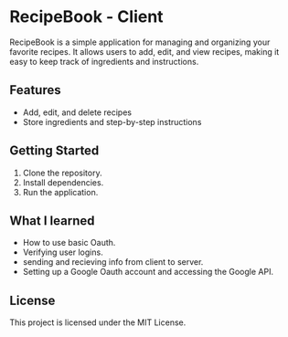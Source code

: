 # RecipeBook - Client

RecipeBook is a simple application for managing and organizing your favorite recipes. It allows users to add, edit, and view recipes, making it easy to keep track of ingredients and instructions.

## Features

- Add, edit, and delete recipes
- Store ingredients and step-by-step instructions

## Getting Started

1. Clone the repository.
2. Install dependencies.
3. Run the application.

## What I learned

- How to use basic Oauth.
- Verifying user logins.
- sending and recieving info from client to server.
- Setting up a Google Oauth account and accessing the Google API.

## License

This project is licensed under the MIT License.
